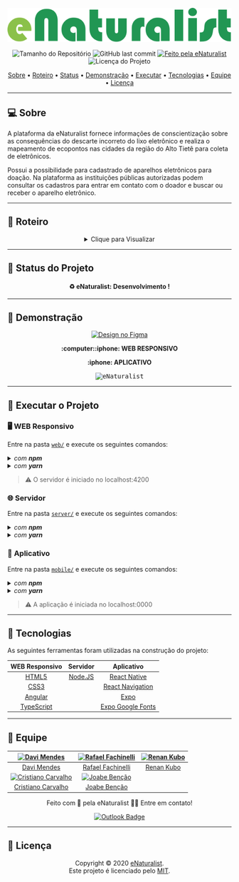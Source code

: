 <p align="center">
  <img alt="eNaturalist" src=".github/logoTypography.svg"/>
<p>

<p align="center"> 
  <img alt="Tamanho do Repositório" src="https://img.shields.io/github/repo-size/rafaelfachinelli/eNaturalist?color=219653&style=for-the-badge">
  <img alt="GitHub last commit" src="https://img.shields.io/github/last-commit/rafaelfachinelli/eNaturalist?color=219653&style=for-the-badge">
  <a href="https://github.com/rafaelfachinelli">
    <img alt="Feito pela eNaturalist" src="https://img.shields.io/badge/Team-eNaturalist-%219653?color=219653&style=for-the-badge">
  </a>
  <img alt="Licença do Projeto" src="https://img.shields.io/github/license/rafaelfachinelli/Proffy?color=219653&style=for-the-badge"/>
<p>

<p align="center">
 <a href="#computer-sobre">Sobre</a> •
 <a href="#memo-roteiro">Roteiro</a> •
 <a href="#triangular_ruler-status-do-projeto">Status</a> •
 <a href="#movie_camera-demonstração">Demonstração</a> •
 <a href="#dvd-executar-o-projeto">Executar</a> •
 <a href="#hammer-tecnologias">Tecnologias</a> •
 <a href="#pray-equipe">Equipe</a> •
 <a href="#page_facing_up-licença">Licença</a>
</p>

---
## :computer: Sobre

A plataforma da eNaturalist fornece informações de conscientização sobre as consequências do descarte incorreto do lixo eletrônico e realiza o mapeamento de ecopontos nas cidades da região do Alto Tietê para coleta de eletrônicos.

Possui a possibilidade para cadastrado de aparelhos eletrônicos para doação. Na plataforma as instituições públicas autorizadas podem consultar os cadastros para entrar em contato com o doador e buscar ou receber o aparelho eletrônico.

---
## :memo: **Roteiro**

<div align="center">
<details>
<summary>Clique para Visualizar</summary>
<details>
<summary>Web</summary>

|      Estado      |     Plataforma   |     Tarefa    |
|      :---:       |       :---:      |      :---     |
|:heavy_check_mark:|:computer:        |Definição de responsabilidades|
|:heavy_check_mark:|:computer:        |Organização de reuniões|
|:heavy_check_mark:|:computer:        |Planejamento da estrutura geral|
|:heavy_check_mark:|:iphone:          |Design das telas do aplicativo|
|:x:		   |:computer::iphone:|Design das páginas da plataforma web responsivo|
|:x:		   |:computer::iphone:|Criar estrutura dos componentes web responsivo|
|:x:		   |:computer::iphone:|Estilizar componentes web responsivo|

</details>
<details>
<summary>Mobile</summary>

|      Estado      |     Plataforma   |     Tarefa    |
|      :---:       |       :---:      |      :---     |
||||

</details>
<details>
<summary>Server</summary>

|      Estado      |     Plataforma   |     Tarefa    |
|      :---:       |       :---:      |      :---     |
||||

</details>
</details>
</div>

---
## :triangular_ruler: **Status do Projeto**

<h4 align="center"> 
	♻️ eNaturalist: Desenvolvimento !
</h4>

---
## :movie_camera: **Demonstração**

<p align="center"><a href="https://www.figma.com/file/beUXYOnXPGzZzTtthK9jw4/eNaturalist?node-id=0%3A1"><img alt="Design no Figma" src="https://img.shields.io/badge/FIGMA-Em_Desenvolvimento-219653?logo=figma&style=for-the-badge&link=https://github.com/rafaelfachinelli/eNaturalist"/></a></p>

<p align="center"><b> :computer::iphone: WEB RESPONSIVO </b>
</p>

<p align="center"><b> :iphone: APLICATIVO </b></p>

<p align="center">
  <kbd><img alt="eNaturalist" src="./.github/mobile_demo.gif"/></kbd>
<p>

---
## :dvd: **Executar o Projeto**

### :desktop_computer: **WEB Responsivo**

Entre na pasta [`web/`](web/) e execute os seguintes comandos:

<details>
<summary><i>com <b>npm</b></i></summary>

```bash
# Instalar dependências
$ npm install

# Iniciar servidor de desenvolvimento
$ npm start
```

</details>

<details>
<summary><i>com <b>yarn</b></i></summary>

```bash
# Instalar dependências
$ yarn

# Iniciar servidor de desenvolvimento
$ yarn start

```

</details>

> ⚠️ O servidor é iniciado no localhost:4200

### :globe_with_meridians: **Servidor**

Entre na pasta [`server/`](server/) e execute os seguintes comandos:

<details>
<summary><i>com <b>npm</b></i></summary>

```bash
# 
$ 
```

</details>

<details>
<summary><i>com <b>yarn</b></i></summary>

```bash
# 
$ 
```

</details>

### :iphone: **Aplicativo**

Entre na pasta [`mobile/`](mobile/) e execute os seguintes comandos:

<details>
<summary><i>com <b>npm</b></i></summary>

```bash
# Instalar dependências
$ npm install

# Iniciar servidor de desenvolvimento
$ expo start
```

</details>

<details>
<summary><i>com <b>yarn</b></i></summary>

```bash
# Instalar dependências
$ yarn

# Iniciar servidor de desenvolvimento
$ expo start

```

</details>

> ⚠️ A aplicação é iniciada no localhost:0000

---
## :hammer: **Tecnologias**

As seguintes ferramentas foram utilizadas na construção do projeto:

<div align="center">

|WEB Responsivo								|Servidor					|Aplicativo|
|:---:									|:---:						|:---:|
|[HTML5](https://developer.mozilla.org/pt-BR/docs/Web/HTML/HTML5)	|[Node.JS](https://nodejs.org/pt-br/)		|[React Native](https://reactnative.dev/)|
|[CSS3](https://developer.mozilla.org/pt-BR/docs/Archive/CSS3)		|						|[React Navigation](https://reactnavigation.org/)|
|[Angular](https://angular.io)						|						|[Expo](https://expo.io)|
|[TypeScript](https://www.typescriptlang.org)				|						|[Expo Google Fonts](https://github.com/expo/google-fonts)|

</div>

---
## :pray: **Equipe**

<div align="center">

|<a href="https://github.com/DaviMendes-S"><img src="https://avatars0.githubusercontent.com/u/66315929?s=460&u=fdcb45a4ce343f5f4966155aadce49d3a61078cd&v=4" width="100px;" alt="Davi Mendes"/></a> | <a href="https://github.com/rafaelfachinelli"><img src="https://avatars3.githubusercontent.com/u/19878139?s=460&u=278a6f44f49af3c8edb13a811f7654dfe6e89341&v=4" width="100px;" alt="Rafael Fachinelli"/></a> | <a href="https://github.com/RenanKubo"><img src="https://avatars3.githubusercontent.com/u/66316370?s=460&v=4" width="100px;" alt="Renan Kubo"/></a> |
|:---:|:---:|:---:|
|<a href="https://github.com/DaviMendes-S">Davi Mendes</a> | <a href="https://github.com/rafaelfachinelli">Rafael Fachinelli</a> | <a href="https://github.com/RenanKubo">Renan Kubo</a>|
|<a href="https://github.com/cris141187"><img src="https://avatars1.githubusercontent.com/u/65961863?s=460&u=6bad8c345703b83adadfaf2bfd08217b3803e1a4&v=4" width="100px;" alt="Cristiano Carvalho"/></a> | <a href="https://github.com/J0BS013"><img src="https://avatars0.githubusercontent.com/u/55113897?s=460&u=93ed0229a40a6cd12f1e687da9ab9247dda644f4&v=4" width="100px;" alt="Joabe Benção"/></a> | |
|<a href="https://github.com/cris141187">Cristiano Carvalho</a> | <a href="https://github.com/J0BS013">Joabe Benção</a> | |

Feito com 💚 pela eNaturalist 👋🏽 Entre em contato!

[![Outlook Badge](https://img.shields.io/badge/-enaturalist.fatec@gmail.com-D14836?style=flat-square&logo=gmail&logoColor=white&link=mailto:enaturalist.fatec@gmail.com)](mailto:enaturalist.fatec@gmail.com)

</div>

---
## :page_facing_up: **Licença**

<div align="center">

Copyright © 2020 [eNaturalist](https://github.com/rafaelfachinelli).<br />
Este projeto é licenciado pelo [MIT](./LICENSE).

</div>
